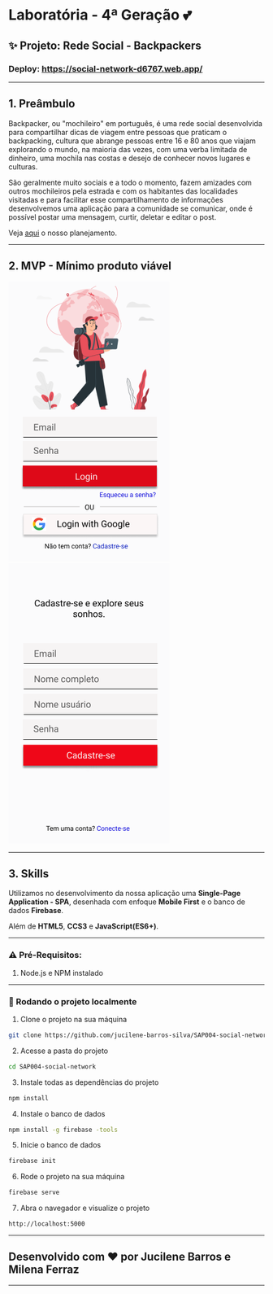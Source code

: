 # Laboratória - 4ª Geração :two_hearts: 

## :sparkles: Projeto: Rede Social - Backpackers
### Deploy: https://social-network-d6767.web.app/
***
## 1. Preâmbulo

Backpacker, ou "mochileiro" em português, é uma rede social desenvolvida para compartilhar dicas de viagem entre pessoas que praticam o backpacking, cultura que abrange pessoas entre 16 e 80 anos que viajam explorando o mundo, na maioria das vezes, com uma verba limitada de dinheiro, uma mochila nas costas e desejo de conhecer novos lugares e culturas. 

São geralmente muito sociais e a todo o momento, fazem amizades com outros mochileiros pela estrada e com os habitantes das localidades visitadas e para facilitar esse compartilhamento de informações desenvolvemos uma aplicação para a comunidade se comunicar, onde é possível postar uma mensagem, curtir, deletar e editar o post.

Veja [aqui](https://trello.com/b/wqHM3qO5/social-network)  o nosso planejamento.
****
## 2. MVP - Mínimo produto viável

![](/public/img/REDE-SOCIAL4.png)
![](/public/img/REDE-SOCIAL5.png)

****
## 3. Skills

Utilizamos no desenvolvimento da nossa aplicação uma **Single-Page Application - SPA**, desenhada com enfoque **Mobile First** e o banco de dados **Firebase**.

Além de **HTML5**, **CCS3** e **JavaScript(ES6+)**.

****

### :warning: Pré-Requisitos:

1. Node.js e NPM instalado
****

### 🚀 Rodando o projeto localmente

1. Clone o projeto na sua máquina

```sh
git clone https://github.com/jucilene-barros-silva/SAP004-social-network.git
```

2. Acesse a pasta do projeto
 
```sh
cd SAP004-social-network
```

3. Instale todas as dependências do projeto

```sh
npm install
```

4. Instale o banco de dados

```sh
npm install -g firebase -tools
```

5. Inicie o banco de dados

```sh
firebase init
```

6. Rode o projeto na sua máquina

```sh
firebase serve
```

7. Abra o navegador e visualize o projeto

```sh
http://localhost:5000
```

---------------------------------------------------
## Desenvolvido com :heart: por Jucilene Barros e Milena Ferraz
---------------------------------------------------
